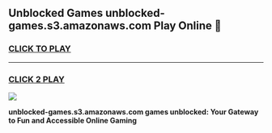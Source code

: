 
## Unblocked Games unblocked-games.s3.amazonaws.com Play Online 👋
<h3>
<a href="https://news.freeplayer.one?title=unblocked-games.s3.amazonaws.com&ref=17F">CLICK TO PLAY</a></h3>
<hr>

<h3>
<a href="https://news.freeplayer.one?title=unblocked-games.s3.amazonaws.com&ref=17F">CLICK 2 PLAY</a>
  
</h3>

<a href="https://news.freeplayer.one?title=unblocked-games.s3.amazonaws.com&ref=17F/"><img src="https://clearcache.store/games.png"></a>


**unblocked-games.s3.amazonaws.com games unblocked: Your Gateway to Fun and Accessible Online Gaming**
